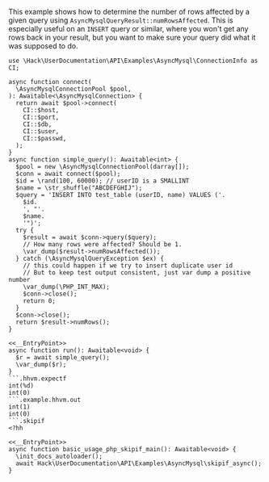 This example shows how to determine the number of rows affected by a given query using `AsyncMysqlQueryResult::numRowsAffected`. This is especially useful on an `INSERT` query or similar, where you won't get any rows back in your result, but you want to make sure your query did what it was supposed to do.

```basic-usage.php
use \Hack\UserDocumentation\API\Examples\AsyncMysql\ConnectionInfo as CI;

async function connect(
  \AsyncMysqlConnectionPool $pool,
): Awaitable<\AsyncMysqlConnection> {
  return await $pool->connect(
    CI::$host,
    CI::$port,
    CI::$db,
    CI::$user,
    CI::$passwd,
  );
}
async function simple_query(): Awaitable<int> {
  $pool = new \AsyncMysqlConnectionPool(darray[]);
  $conn = await connect($pool);
  $id = \rand(100, 60000); // userID is a SMALLINT
  $name = \str_shuffle("ABCDEFGHIJ");
  $query = 'INSERT INTO test_table (userID, name) VALUES ('.
    $id.
    ', "'.
    $name.
    '")';
  try {
    $result = await $conn->query($query);
    // How many rows were affected? Should be 1.
    \var_dump($result->numRowsAffected());
  } catch (\AsyncMysqlQueryException $ex) {
    // this could happen if we try to insert duplicate user id
    // But to keep test output consistent, just var dump a positive number
    \var_dump(\PHP_INT_MAX);
    $conn->close();
    return 0;
  }
  $conn->close();
  return $result->numRows();
}

<<__EntryPoint>>
async function run(): Awaitable<void> {
  $r = await simple_query();
  \var_dump($r);
}
```.hhvm.expectf
int(%d)
int(0)
```.example.hhvm.out
int(1)
int(0)
```.skipif
<?hh

<<__EntryPoint>>
async function basic_usage_php_skipif_main(): Awaitable<void> {
  \init_docs_autoloader();
  await Hack\UserDocumentation\API\Examples\AsyncMysql\skipif_async();
}
```
